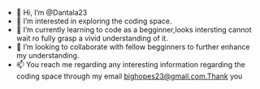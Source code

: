 - 👋 Hi, I’m @Dantala23
- 👀 I’m interested in exploring the coding space.
- 🌱 I’m currently learning to code as a begginner,looks intersting cannot wait ro fully grasp a vivid understanding of it.
- 💞️ I’m looking to collaborate with fellow begginners to further enhance my understanding.
- 📫 You reach me regarding any interesting information regarding the coding space through my email bighopes23@gmail.com.Thank you

<!---
Dantala23/Dantala23 is a ✨ special ✨ repository because its `README.md` (this file) appears on your GitHub profile.
You can click the Preview link to take a look at your changes.
--->
